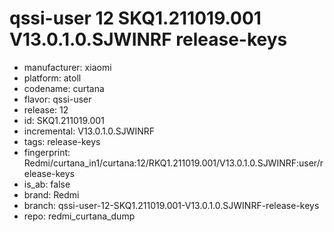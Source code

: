 # qssi-user 12 SKQ1.211019.001 V13.0.1.0.SJWINRF release-keys
- manufacturer: xiaomi
- platform: atoll
- codename: curtana
- flavor: qssi-user
- release: 12
- id: SKQ1.211019.001
- incremental: V13.0.1.0.SJWINRF
- tags: release-keys
- fingerprint: Redmi/curtana_in1/curtana:12/RKQ1.211019.001/V13.0.1.0.SJWINRF:user/release-keys
- is_ab: false
- brand: Redmi
- branch: qssi-user-12-SKQ1.211019.001-V13.0.1.0.SJWINRF-release-keys
- repo: redmi_curtana_dump
